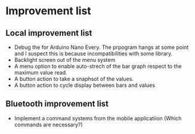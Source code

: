 # Improvement list

## Local improvement list
* Debug the for Arduino Nano Every. The prpogram hangs at some point and I suspect this is because incompatibilities with some library.
* Backlight screen out of the menu system
* A menu option to enable auto-strech of the bar graph respect to the maximum value read.
* A button action to take a snaphsot of the values.
* A button action to cycle display between bars and values

## Bluetooth improvement list
* Implement a command systems from the mobile applicatiion (Which commands are necessary?)
